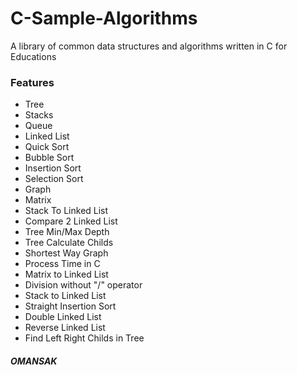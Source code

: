 # C-Sample-Algorithms
A library of common data structures and algorithms written in C for Educations

### Features 
* Tree
* Stacks
* Queue
* Linked List
* Quick Sort
* Bubble Sort
* Insertion Sort
* Selection Sort
* Graph
* Matrix
* Stack To Linked List
* Compare 2 Linked List
* Tree Min/Max Depth
* Tree Calculate Childs
* Shortest Way Graph
* Process Time in C
* Matrix to Linked List
* Division without "/" operator
* Stack to Linked List
* Straight Insertion Sort
* Double Linked List
* Reverse Linked List
* Find Left Right Childs in Tree

##### OMANSAK
